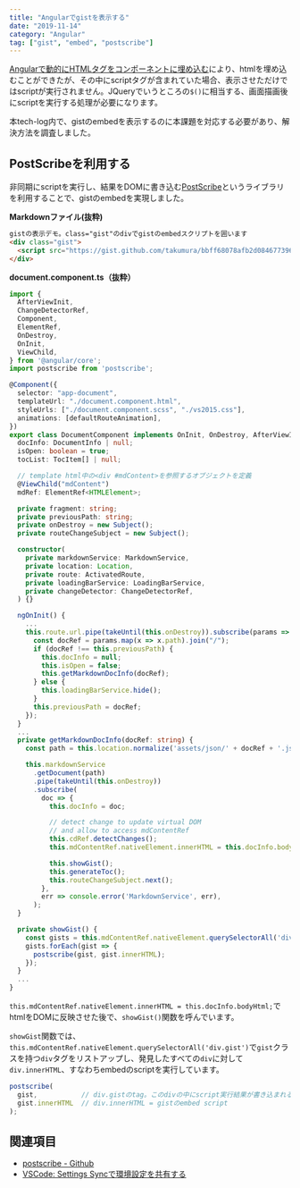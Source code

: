 ```yaml
---
title: "Angularでgistを表示する"
date: "2019-11-14"
category: "Angular"
tag: ["gist", "embed", "postscribe"]
---
```


[Angularで動的にHTMLタグをコンポーネントに埋め込む](doc/angular/angular-embed-html-tag)<!--rehype:class=internal-link-->により、htmlを埋め込むことができたが、その中にscriptタグが含まれていた場合、表示させただけではscriptが実行されません。JQueryでいうところの`$()`に相当する、画面描画後にscriptを実行する処理が必要になります。

本tech-log内で、gistのembedを表示するのに本課題を対応する必要があり、解決方法を調査しました。

## PostScribeを利用する

非同期にscriptを実行し、結果をDOMに書き込む[PostScribe](https://krux.github.io/postscribe/)というライブラリを利用することで、gistのembedを実現しました。

**Markdownファイル(抜粋)**

```html
gistの表示デモ。class="gist"のdivでgistのembedスクリプトを囲います
<div class="gist">
  <script src="https://gist.github.com/takumura/bbff68078afb2d0846773965d1678c7c.js"></script>
</div>
```

**document.component.ts（抜粋）**

```ts
import {
  AfterViewInit,
  ChangeDetectorRef,
  Component,
  ElementRef,
  OnDestroy,
  OnInit,
  ViewChild,
} from '@angular/core';
import postscribe from 'postscribe';

@Component({
  selector: "app-document",
  templateUrl: "./document.component.html",
  styleUrls: ["./document.component.scss", "./vs2015.css"],
  animations: [defaultRouteAnimation],
})
export class DocumentComponent implements OnInit, OnDestroy, AfterViewInit {
  docInfo: DocumentInfo | null;
  isOpen: boolean = true;
  tocList: TocItem[] | null;

  // template html中の<div #mdContent>を参照するオブジェクトを定義
  @ViewChild("mdContent")
  mdRef: ElementRef<HTMLElement>;

  private fragment: string;
  private previousPath: string;
  private onDestroy = new Subject();
  private routeChangeSubject = new Subject();

  constructor(
    private markdownService: MarkdownService,
    private location: Location,
    private route: ActivatedRoute,
    private loadingBarService: LoadingBarService,
    private changeDetector: ChangeDetectorRef,
  ) {}

  ngOnInit() {
    ...
    this.route.url.pipe(takeUntil(this.onDestroy)).subscribe(params => {
      const docRef = params.map(x => x.path).join("/");
      if (docRef !== this.previousPath) {
        this.docInfo = null;
        this.isOpen = false;
        this.getMarkdownDocInfo(docRef);
      } else {
        this.loadingBarService.hide();
      }
      this.previousPath = docRef;
    });
  }
  ...
  private getMarkdownDocInfo(docRef: string) {
    const path = this.location.normalize('assets/json/' + docRef + '.json');

    this.markdownService
      .getDocument(path)
      .pipe(takeUntil(this.onDestroy))
      .subscribe(
        doc => {
          this.docInfo = doc;

          // detect change to update virtual DOM
          // and allow to access mdContentRef
          this.cdRef.detectChanges();
          this.mdContentRef.nativeElement.innerHTML = this.docInfo.bodyHtml;

          this.showGist();
          this.generateToc();
          this.routeChangeSubject.next();
        },
        err => console.error('MarkdownService', err),
      );
  }

  private showGist() {
    const gists = this.mdContentRef.nativeElement.querySelectorAll('div.gist');
    gists.forEach(gist => {
      postscribe(gist, gist.innerHTML);
    });
  }
  ...
}
```

`this.mdContentRef.nativeElement.innerHTML = this.docInfo.bodyHtml;`でhtmlをDOMに反映させた後で、`showGist()`関数を呼んでいます。

`showGist`関数では、`this.mdContentRef.nativeElement.querySelectorAll('div.gist')`で`gist`クラスを持つ`div`タグをリストアップし、発見したすべての`div`に対して`div.innerHTML`、すなわちembedのscriptを実行しています。

```ts
postscribe(
  gist,           // div.gistのtag。このdivの中にscript実行結果が書き込まれる。
  gist.innerHTML  // div.innerHTML = gistのembed script
);
```

## 関連項目

- [postscribe - Github](https://github.com/krux/postscribe)
- [VSCode: Settings Syncで環境設定を共有する](doc/env/vscode-settings-sync)<!--rehype:class=internal-link-->
